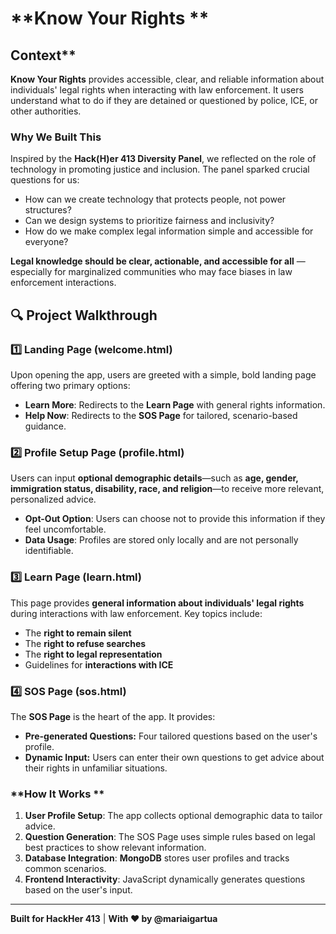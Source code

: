 # **Know Your Rights **

## Context**

**Know Your Rights** provides accessible, clear, and reliable information about individuals' legal rights when interacting with law enforcement. It users understand what to do if they are detained or questioned by police, ICE, or other authorities.

### **Why We Built This**
Inspired by the **Hack(H)er 413 Diversity Panel**, we reflected on the role of technology in promoting justice and inclusion. The panel sparked crucial questions for us:  
- How can we create technology that protects people, not power structures?  
- Can we design systems to prioritize fairness and inclusivity?  
- How do we make complex legal information simple and accessible for everyone?

**Legal knowledge should be clear, actionable, and accessible for all** —especially for marginalized communities who may face biases in law enforcement interactions. 

## 🔍 **Project Walkthrough**

### 1️⃣ **Landing Page (welcome.html)**  
Upon opening the app, users are greeted with a simple, bold landing page offering two primary options:  
- **Learn More**: Redirects to the **Learn Page** with general rights information.  
- **Help Now**: Redirects to the **SOS Page** for tailored, scenario-based guidance.  

### 2️⃣ **Profile Setup Page (profile.html)**  
Users can input **optional demographic details**—such as **age, gender, immigration status, disability, race, and religion**—to receive more relevant, personalized advice.  
- **Opt-Out Option**: Users can choose not to provide this information if they feel uncomfortable.  
- **Data Usage**: Profiles are stored only locally and are not personally identifiable.

### 3️⃣ **Learn Page (learn.html)**  
This page provides **general information about individuals' legal rights** during interactions with law enforcement. Key topics include:  
- The **right to remain silent**  
- The **right to refuse searches**  
- The **right to legal representation**  
- Guidelines for **interactions with ICE**  

### 4️⃣ **SOS Page (sos.html)**  
The **SOS Page** is the heart of the app. It provides:  
- **Pre-generated Questions:** Four tailored questions based on the user's profile.  
- **Dynamic Input:** Users can enter their own questions to get advice about their rights in unfamiliar situations.  

###  **How It Works **  
1. **User Profile Setup**: The app collects optional demographic data to tailor advice.  
2. **Question Generation**: The SOS Page uses simple rules based on legal best practices to show relevant information.  
3. **Database Integration**: **MongoDB** stores user profiles and tracks common scenarios.  
4. **Frontend Interactivity**: JavaScript dynamically generates questions based on the user's input.

---

**Built for HackHer 413** | **With ❤️ by @mariaigartua**
